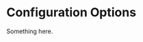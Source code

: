[title]: # (Configuration Options)
[tags]: # (XXX)
[priority]: # (4579)
# Configuration Options
Something here.
